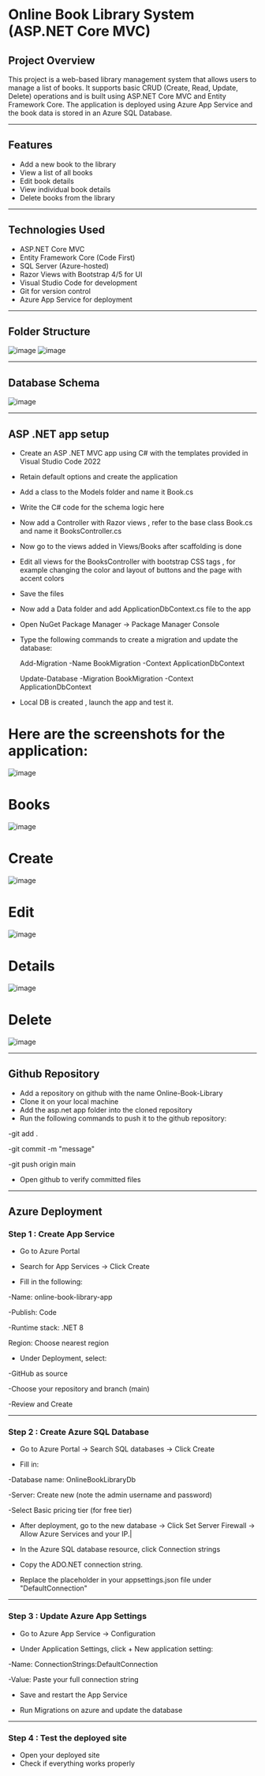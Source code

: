 




# Online Book Library System (ASP.NET Core MVC)

## Project Overview

This project is a web-based library management system that allows users to manage a list of books. It supports basic CRUD (Create, Read, Update, Delete) operations and is built using ASP.NET Core MVC and Entity Framework Core. The application is deployed using Azure App Service and the book data is stored in an Azure SQL Database.

---

## Features

- Add a new book to the library
- View a list of all books
- Edit book details
- View individual book details
- Delete books from the library

---

## Technologies Used

- ASP.NET Core MVC
- Entity Framework Core (Code First)
- SQL Server (Azure-hosted)
- Razor Views with Bootstrap 4/5 for UI
- Visual Studio Code for development
- Git for version control
- Azure App Service for deployment

---

## Folder Structure

![image](https://github.com/user-attachments/assets/8eaa61f9-a34d-4586-a5d8-0fb40dabebc1)
![image](https://github.com/user-attachments/assets/59789e34-b9d5-4b09-b768-98d2e9769fad)

---

## Database Schema

![image](https://github.com/user-attachments/assets/9f2139ac-4d7e-47fe-983a-09ffe8c73c09)

---

## ASP .NET app setup

- Create an ASP .NET MVC app using C# with the templates provided in Visual Studio Code 2022
- Retain default options and create the application
- Add a class to the Models folder and name it Book.cs
- Write the C# code for the schema logic here
- Now add a Controller with Razor views , refer to the base class Book.cs and name it BooksController.cs
- Now go to the views added in Views/Books after scaffolding is done
- Edit all views for the BooksController with bootstrap CSS tags , for example changing the color and layout of buttons and the page with accent colors
- Save the files
- Now add a Data folder and add ApplicationDbContext.cs file to the app
- Open NuGet Package Manager -> Package Manager Console
- Type the following commands to create a migration and update the database:

  Add-Migration -Name BookMigration -Context ApplicationDbContext 

  Update-Database -Migration BookMigration -Context ApplicationDbContext
- Local DB is created , launch the app and test it.


# Here are the screenshots for the application:

![image](https://github.com/user-attachments/assets/2a3c1f88-faaa-4eb7-b2f2-178406dc8197)
# Books
![image](https://github.com/user-attachments/assets/5caf0b51-b34b-4898-8543-1954ea7aeeed)
# Create
![image](https://github.com/user-attachments/assets/77e4290b-7e8d-4a2c-a043-eb2279506417)
# Edit
![image](https://github.com/user-attachments/assets/14ee4b52-d253-4a6b-b18b-63671c932012)
# Details
![image](https://github.com/user-attachments/assets/53620180-7278-4223-aef5-7aeb64cc2a74)
# Delete
![image](https://github.com/user-attachments/assets/c3d6490d-8798-47e0-9b24-b8c51af1f96e)




---


## Github Repository

- Add a repository on github with the name Online-Book-Library
- Clone it on your local machine
- Add the asp.net app folder into the cloned repository
- Run the following commands to push it to the github repository:

-git add .

-git commit -m "message"

-git push origin main

- Open github to verify committed files

---

## Azure Deployment

### Step 1 : Create App Service

- Go to Azure Portal
  
- Search for App Services → Click Create

- Fill in the following:

-Name: online-book-library-app

-Publish: Code

-Runtime stack: .NET 8 

Region: Choose nearest region

- Under Deployment, select:

-GitHub as source

-Choose your repository and branch (main)

-Review and Create

---

### Step 2 : Create Azure SQL Database

- Go to Azure Portal → Search SQL databases → Click Create

- Fill in:

-Database name: OnlineBookLibraryDb

-Server: Create new (note the admin username and password)

-Select Basic pricing tier (for free tier)

- After deployment, go to the new database → Click Set Server Firewall → Allow Azure Services and your IP.|

- In the Azure SQL database resource, click Connection strings

- Copy the ADO.NET connection string.

- Replace the placeholder in your appsettings.json file under "DefaultConnection"

---

###  Step 3 : Update Azure App Settings

- Go to Azure App Service → Configuration

- Under Application Settings, click + New application setting:

-Name: ConnectionStrings:DefaultConnection

-Value: Paste your full connection string 

- Save and restart the App Service

- Run Migrations on azure and update the database

---

### Step 4 : Test the deployed site

- Open your deployed site
- Check if everything works properly




